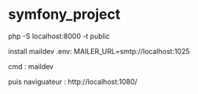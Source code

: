 # symfony_project
php -S localhost:8000 -t public


install maildev
.env:
MAILER_URL=smtp://localhost:1025

cmd : 
maildev

puis naviguateur :
http://localhost:1080/
